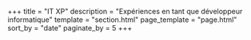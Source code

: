 +++
title = "IT XP"
description = "Expériences en tant que développeur informatique"
template = "section.html"
page_template = "page.html"
sort_by = "date" 
paginate_by = 5
+++
